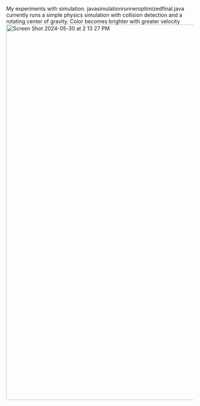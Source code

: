 My experiments with simulation. 
javasimulationrunneroptimizedfinal.java currently runs a simple physics simulation with collision detection and a rotating center of gravity. Color becomes brighter with greater velocity
<img width="1005" alt="Screen Shot 2024-05-30 at 2 13 27 PM" src="https://github.com/DesteoyerRZSS/simulation/assets/56097643/4407a60b-0ff8-4d42-afb3-bd72abb6c4e6">
